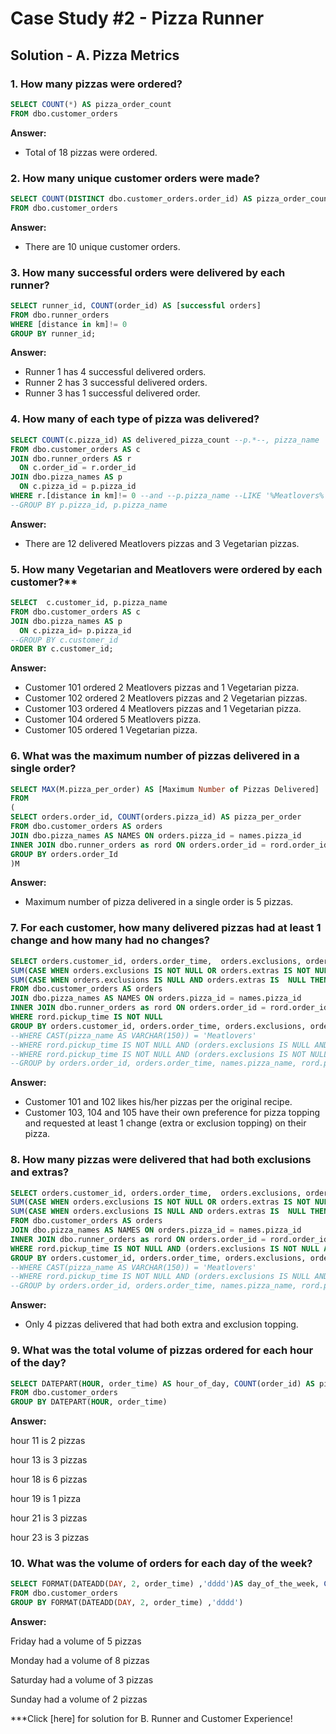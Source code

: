 # Case Study #2 - Pizza Runner

## Solution - A. Pizza Metrics

### 1. How many pizzas were ordered?

````sql
SELECT COUNT(*) AS pizza_order_count
FROM dbo.customer_orders
````

**Answer:**

- Total of 18 pizzas were ordered.

### 2. How many unique customer orders were made?

````sql
SELECT COUNT(DISTINCT dbo.customer_orders.order_id) AS pizza_order_count
FROM dbo.customer_orders
````

**Answer:**


- There are 10 unique customer orders.

### 3. How many successful orders were delivered by each runner?

````sql
SELECT runner_id, COUNT(order_id) AS [successful orders]
FROM dbo.runner_orders
WHERE [distance in km]!= 0
GROUP BY runner_id;
````

**Answer:**


- Runner 1 has 4 successful delivered orders.
- Runner 2 has 3 successful delivered orders.
- Runner 3 has 1 successful delivered order.

### 4. How many of each type of pizza was delivered?

````sql
SELECT COUNT(c.pizza_id) AS delivered_pizza_count --p.*--, pizza_name
FROM dbo.customer_orders AS c
JOIN dbo.runner_orders AS r
  ON c.order_id = r.order_id
JOIN dbo.pizza_names AS p
  ON c.pizza_id = p.pizza_id
WHERE r.[distance in km]!= 0 --and --p.pizza_name --LIKE '%Meatlovers%'
--GROUP BY p.pizza_id, p.pizza_name
````

**Answer:**


- There are 12 delivered Meatlovers pizzas and 3 Vegetarian pizzas.

### 5. How many Vegetarian and Meatlovers were ordered by each customer?**

````sql
SELECT  c.customer_id, p.pizza_name 
FROM dbo.customer_orders AS c
JOIN dbo.pizza_names AS p
  ON c.pizza_id= p.pizza_id
--GROUP BY c.customer_id
ORDER BY c.customer_id;
````

**Answer:**

- Customer 101 ordered 2 Meatlovers pizzas and 1 Vegetarian pizza.
- Customer 102 ordered 2 Meatlovers pizzas and 2 Vegetarian pizzas.
- Customer 103 ordered 4 Meatlovers pizzas and 1 Vegetarian pizza.
- Customer 104 ordered 5 Meatlovers pizza.
- Customer 105 ordered 1 Vegetarian pizza.

### 6. What was the maximum number of pizzas delivered in a single order?

````sql
SELECT MAX(M.pizza_per_order) AS [Maximum Number of Pizzas Delivered]
FROM
(
SELECT orders.order_id, COUNT(orders.pizza_id) AS pizza_per_order
FROM dbo.customer_orders AS orders
JOIN dbo.pizza_names AS NAMES ON orders.pizza_id = names.pizza_id
INNER JOIN dbo.runner_orders as rord ON orders.order_id = rord.order_id
GROUP BY orders.order_Id
)M
````

**Answer:**


- Maximum number of pizza delivered in a single order is 5 pizzas.

### 7. For each customer, how many delivered pizzas had at least 1 change and how many had no changes?

````sql
SELECT orders.customer_id, orders.order_time,  orders.exclusions, orders.extras, rord.pickup_time, rord.cancellation,
SUM(CASE WHEN orders.exclusions IS NOT NULL OR orders.extras IS NOT NULL THEN 1 ELSE 0 END) AS at_least_1_change,
SUM(CASE WHEN orders.exclusions IS NULL AND orders.extras IS  NULL THEN 1 ELSE 0 END) AS no_change
FROM dbo.customer_orders AS orders
JOIN dbo.pizza_names AS NAMES ON orders.pizza_id = names.pizza_id
INNER JOIN dbo.runner_orders as rord ON orders.order_id = rord.order_id
WHERE rord.pickup_time IS NOT NULL
GROUP BY orders.customer_id, orders.order_time, orders.exclusions, orders.extras, rord.pickup_time, rord.cancellation--, orders.order_time,  orders.exclusions, orders.extras, names.pizza_name, rord.pickup_time, rord.cancellation
--WHERE CAST(pizza_name AS VARCHAR(150)) = 'Meatlovers'
--WHERE rord.pickup_time IS NOT NULL AND (orders.exclusions IS NULL AND orders.extras IS NULL)
--WHERE rord.pickup_time IS NOT NULL AND (orders.exclusions IS NOT NULL AND orders.extras IS NOT NULL)
--GROUP by orders.order_id, orders.order_time, names.pizza_name, rord.pickup_time

````

**Answer:**

- Customer 101 and 102 likes his/her pizzas per the original recipe.
- Customer 103, 104 and 105 have their own preference for pizza topping and requested at least 1 change (extra or exclusion topping) on their pizza.

### 8. How many pizzas were delivered that had both exclusions and extras?

````sql
SELECT orders.customer_id, orders.order_time,  orders.exclusions, orders.extras, rord.pickup_time, rord.cancellation,
SUM(CASE WHEN orders.exclusions IS NOT NULL OR orders.extras IS NOT NULL THEN 1 ELSE 0 END) AS at_least_1_change,
SUM(CASE WHEN orders.exclusions IS NULL AND orders.extras IS  NULL THEN 1 ELSE 0 END) AS no_change
FROM dbo.customer_orders AS orders
JOIN dbo.pizza_names AS NAMES ON orders.pizza_id = names.pizza_id
INNER JOIN dbo.runner_orders as rord ON orders.order_id = rord.order_id
WHERE rord.pickup_time IS NOT NULL AND (orders.exclusions IS NOT NULL AND orders.extras IS NOT NULL)
GROUP BY orders.customer_id, orders.order_time, orders.exclusions, orders.extras, rord.pickup_time, rord.cancellation--, orders.order_time,  orders.exclusions, orders.extras, names.pizza_name, rord.pickup_time, rord.cancellation
--WHERE CAST(pizza_name AS VARCHAR(150)) = 'Meatlovers'
--WHERE rord.pickup_time IS NOT NULL AND (orders.exclusions IS NULL AND orders.extras IS NULL)
--GROUP by orders.order_id, orders.order_time, names.pizza_name, rord.pickup_time


````

**Answer:**

- Only 4 pizzas delivered that had both extra and exclusion topping. 

### 9. What was the total volume of pizzas ordered for each hour of the day?

````sql
SELECT DATEPART(HOUR, order_time) AS hour_of_day, COUNT(order_id) AS pizza_count
FROM dbo.customer_orders
GROUP BY DATEPART(HOUR, order_time) 
````

**Answer:**

 hour 11 is 2 pizzas
 
 hour 13 is 3 pizzas
 
 hour 18 is 6 pizzas
 
 hour 19 is 1 pizza
 
 hour 21 is 3 pizzas
 
 hour 23 is 3 pizzas
 

### 10. What was the volume of orders for each day of the week?

````sql
SELECT FORMAT(DATEADD(DAY, 2, order_time) ,'dddd')AS day_of_the_week, COUNT(order_id) AS pizza_count
FROM dbo.customer_orders
GROUP BY FORMAT(DATEADD(DAY, 2, order_time) ,'dddd')
````

**Answer:**


Friday had a volume of 5 pizzas

Monday had a volume of 8 pizzas

Saturday had a volume of 3 pizzas

Sunday had a volume of 2 pizzas


***Click [here] for solution for B. Runner and Customer Experience!

